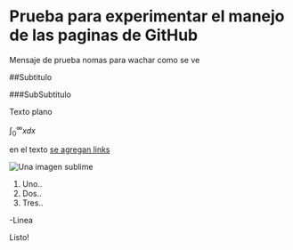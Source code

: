 # Prueba para experimentar el manejo de las paginas de GitHub

Mensaje de prueba nomas para wachar como se ve

##Subtitulo

###SubSubtitulo

Texto plano

$\int_0^\infty x dx$

en el texto [se agregan links](https://docs.docker.com/install/linux/docker-ce/ubuntu/)

![Una imagen sublime](https://images4.alphacoders.com/101/thumb-1920-1019228.jpg)

1. Uno..
2. Dos..
3. Tres..

-Linea

Listo!
